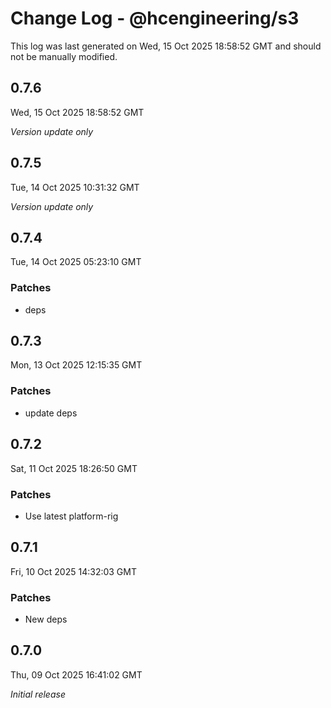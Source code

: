 # Change Log - @hcengineering/s3

This log was last generated on Wed, 15 Oct 2025 18:58:52 GMT and should not be manually modified.

## 0.7.6
Wed, 15 Oct 2025 18:58:52 GMT

_Version update only_

## 0.7.5
Tue, 14 Oct 2025 10:31:32 GMT

_Version update only_

## 0.7.4
Tue, 14 Oct 2025 05:23:10 GMT

### Patches

- deps

## 0.7.3
Mon, 13 Oct 2025 12:15:35 GMT

### Patches

- update deps

## 0.7.2
Sat, 11 Oct 2025 18:26:50 GMT

### Patches

- Use latest platform-rig

## 0.7.1
Fri, 10 Oct 2025 14:32:03 GMT

### Patches

- New deps

## 0.7.0
Thu, 09 Oct 2025 16:41:02 GMT

_Initial release_

